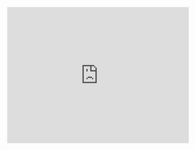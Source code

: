 <iframe width="420" height="315" src="http://music.163.com/#/song?id=427242434" frameborder="0" ></iframe>